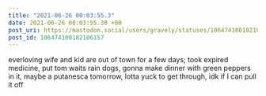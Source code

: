 ```yaml
---
title: "2021-06-26 00:03:55.3"
date: 2021-06-26 00:03:55.30 +00
post_uri: https://mastodon.social/users/gravely/statuses/106474100182106157
post_id: 106474100182106157
---
```

everloving wife and kid are out of town for a few days; took expired medicine, put tom waits rain dogs, gonna make dinner with green peppers in it, maybe a putanesca tomorrow, lotta yuck to get through, idk if I can pull it off


